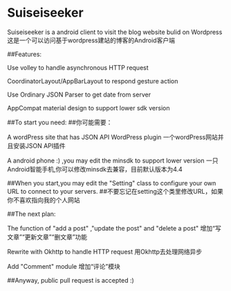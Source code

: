 # Suiseiseeker
Suiseiseeker is a android client to visit the blog website bulid on Wordpress
这是一个可以访问基于wordpress建站的博客的Android客户端

##Features:

Use volley to handle asynchronous HTTP request

CoordinatorLayout/AppBarLayout to respond gesture action

Use Ordinary JSON Parser to get date from server

AppCompat material design to support lower sdk version

##To start you need: 
##你可能需要：

A wordPress site that has JSON API WordPress plugin
一个wordPress网站并且安装JSON API插件

A android phone :) ,you may edit the minsdk to support lower version
一只Android智能手机,你可以修改minsdk去兼容，目前默认版本为4.4

##When you start,you may edit the "Setting" class to configure your own URL to connect to your servers.
##不要忘记在setting这个类里修改URL，如果你不喜欢指向我的个人网站

##The next plan:

The function of "add a post" ,"update the post" and "delete a post"
增加“写文章”“更新文章”“删文章”功能

Rewrite with Okhttp to handle HTTP request
用Okhttp去处理网络异步

Add "Comment" module
增加“评论”模块

##Anyway, public pull request is accepted :)
